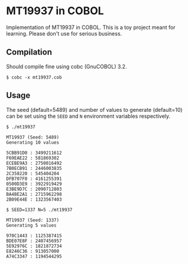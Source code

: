 # MT19937 in COBOL

Implementation of MT19937 in COBOL. This is a toy project meant for learning. Please don't use for serious business.

## Compilation

Should compile fine using cobc (GnuCOBOL) 3.2.

```shell
$ cobc -x mt19937.cob
```

## Usage

The seed (default=5489) and number of values to generate (default=10) can be set using the `SEED` and `N` environment variables respectively.

```shell
$ ./mt19937

MT19937 (Seed: 5489)
Generating 10 values

5CBB91D0 : 3499211612
F69EAE22 : 581869302
ECEBE9A3 : 2750016492
7B0ECB91 : 2446003835
2C358220 : 545404204
DFB707F8 : 4161255391
0500D3E9 : 3922919429
E3BE9D7C : 2090712803
BA4BE2A1 : 2715962298
2B09E44E : 1323567403

$ SEED=1337 N=5 ./mt19937

MT19937 (Seed: 1337)
Generating 5 values

970C1443 : 1125387415
BDE07E8F : 2407456957
5E92976C : 1821872734
E8246C36 : 913057000
A74C3347 : 1194544295
```